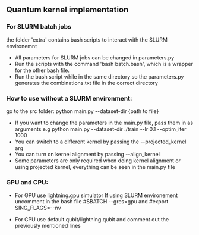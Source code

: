## Quantum kernel implementation

### For SLURM batch jobs
the folder 'extra' contains bash scripts to interact with the SLURM environemnt

- All parameters for SLURM jobs can be changed in parameters.py
- Run the scripts with the command 'bash batch.bash', which is a wrapper for the other bash file.
- Run the bash script while in the same directory so the parameters.py generates the combinations.txt file in the correct directory

### How to use without a SLURM environment:
go to the src folder: python main.py --dataset-dir {path to file}

- If you want to change the parameters in the main.py file, pass them in as arguments e.g python main.py --dataset-dir ./train --lr 0.1 --optim_iter 1000
- You can switch to a different kernel by passing the --projected_kernel arg
- You can turn on kernel alignment by passing --align_kernel
- Some parameters are only required when doing kernel alignment or using projected kernel, everything can be seen in the main.py file

### GPU and CPU:

- For GPU use lightning.gpu simulator
If using SLURM environement uncomment in the bash file #SBATCH --gres=gpu and  #export SING_FLAGS=--nv

- For CPU use default.qubit/lightning.qubit and comment out the previously mentioned lines
